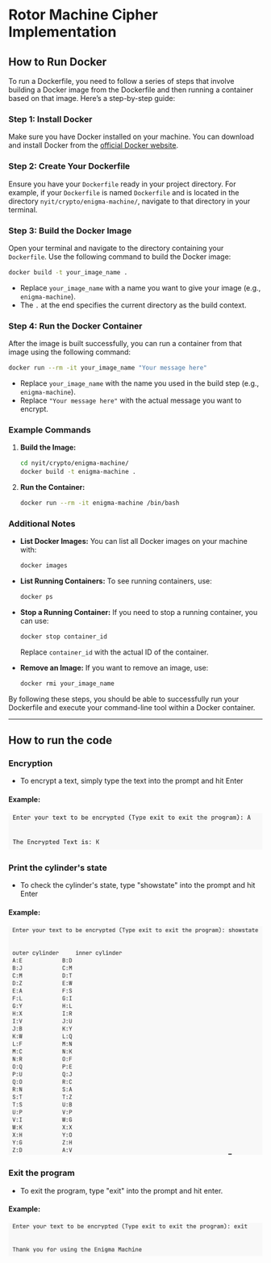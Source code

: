 # Rotor Machine Cipher Implementation

## How to Run Docker

To run a Dockerfile, you need to follow a series of steps that involve building a Docker image from the Dockerfile and then running a container based on that image. Here’s a step-by-step guide:

### Step 1: Install Docker

Make sure you have Docker installed on your machine. You can download and install Docker from the [official Docker website](https://www.docker.com/get-started).

### Step 2: Create Your Dockerfile

Ensure you have your `Dockerfile` ready in your project directory. For example, if your `Dockerfile` is named `Dockerfile` and is located in the directory `nyit/crypto/enigma-machine/`, navigate to that directory in your terminal.

### Step 3: Build the Docker Image

Open your terminal and navigate to the directory containing your `Dockerfile`. Use the following command to build the Docker image:

```bash
docker build -t your_image_name .
```

- Replace `your_image_name` with a name you want to give your image (e.g., `enigma-machine`).
- The `.` at the end specifies the current directory as the build context.

### Step 4: Run the Docker Container

After the image is built successfully, you can run a container from that image using the following command:

```bash
docker run --rm -it your_image_name "Your message here"
```

- Replace `your_image_name` with the name you used in the build step (e.g., `enigma-machine`).
- Replace `"Your message here"` with the actual message you want to encrypt.

### Example Commands

1. **Build the Image:**

   ```bash
   cd nyit/crypto/enigma-machine/
   docker build -t enigma-machine .
   ```

2. **Run the Container:**
   ```bash
   docker run --rm -it enigma-machine /bin/bash
   ```

### Additional Notes

- **List Docker Images:** You can list all Docker images on your machine with:

  ```bash
  docker images
  ```

- **List Running Containers:** To see running containers, use:

  ```bash
  docker ps
  ```

- **Stop a Running Container:** If you need to stop a running container, you can use:

  ```bash
  docker stop container_id
  ```

  Replace `container_id` with the actual ID of the container.

- **Remove an Image:** If you want to remove an image, use:
  ```bash
  docker rmi your_image_name
  ```

By following these steps, you should be able to successfully run your Dockerfile and execute your command-line tool within a Docker container.

---

## How to run the code

### Encryption

- To encrypt a text, simply type the text into the prompt and hit Enter

#### Example:

![encryption output](encryption.png)

### Print the cylinder's state

- To check the cylinder's state, type "showstate" into the prompt and hit Enter

#### Example:

![showstate output](showstate.png)

### Exit the program

- To exit the program, type "exit" into the prompt and hit enter.

#### Example:

![exit output](exit.png)
